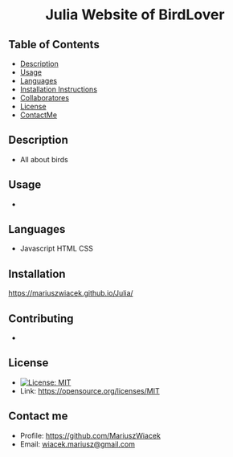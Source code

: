 # <p align="center">Julia Website of BirdLover</p>
## Table of Contents
* [Description](#description)
* [Usage](#usage)
* [Languages](#languages)
* [Installation Instructions](#installation)
* [Collaboratores](#Collaboratores)
* [License](#license)
* [ContactMe](#contactMe)
## Description
* All about birds
## Usage
* 
## Languages
* Javascript HTML CSS
## Installation
https://mariuszwiacek.github.io/Julia/
## Contributing
* 
## License
* [![License: MIT](https://img.shields.io/badge/License-MIT-yellow.svg)](https://opensource.org/licenses/MIT)
* Link: https://opensource.org/licenses/MIT
## Contact me
* Profile: https://github.com/MariuszWiacek
* Email: wiacek.mariusz@gmail.com 
